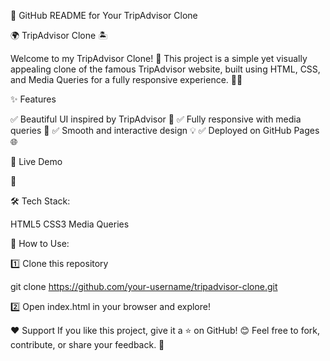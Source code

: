 📌 GitHub README for Your TripAdvisor Clone

🌍 TripAdvisor Clone 🏝️

Welcome to my TripAdvisor Clone! 🚀 This project is a simple yet visually appealing clone of the famous TripAdvisor website, built using HTML, CSS, and Media Queries for a fully responsive experience. 🎨📱

✨ Features

✅ Beautiful UI inspired by TripAdvisor 🎨
✅ Fully responsive with media queries 📲
✅ Smooth and interactive design 💡
✅ Deployed on GitHub Pages 🌐

🚀 Live Demo

🔗 

🛠️ Tech Stack:

HTML5
CSS3
Media Queries

📌 How to Use:

1️⃣ Clone this repository

git clone https://github.com/your-username/tripadvisor-clone.git

2️⃣ Open index.html in your browser and explore!

❤️ Support
If you like this project, give it a ⭐ on GitHub! 😊
Feel free to fork, contribute, or share your feedback. 🚀
